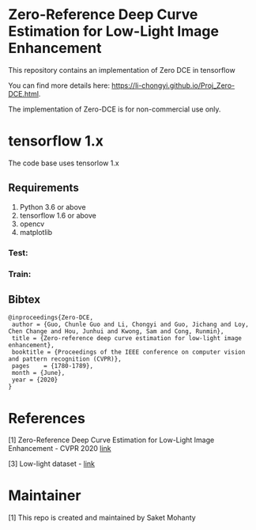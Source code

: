 # Zero-Reference Deep Curve Estimation for Low-Light Image Enhancement

This repository contains an implementation of Zero DCE in tensorflow

You can find more details here: https://li-chongyi.github.io/Proj_Zero-DCE.html.

The implementation of Zero-DCE is for non-commercial use only. 

# tensorflow 1.x
The code base uses tensorlow 1.x

## Requirements
1. Python 3.6 or above
2. tensorflow 1.6 or above
3. opencv
4. matplotlib


### Test: 


### Train: 


## Bibtex

```
@inproceedings{Zero-DCE,
 author = {Guo, Chunle Guo and Li, Chongyi and Guo, Jichang and Loy, Chen Change and Hou, Junhui and Kwong, Sam and Cong, Runmin},
 title = {Zero-reference deep curve estimation for low-light image enhancement},
 booktitle = {Proceedings of the IEEE conference on computer vision and pattern recognition (CVPR)},
 pages    = {1780-1789},
 month = {June},
 year = {2020}
}
```
# References
[1] Zero-Reference Deep Curve Estimation for Low-Light Image Enhancement - CVPR 2020 [link](https://openaccess.thecvf.com/content_CVPR_2020/papers/Guo_Zero-Reference_Deep_Curve_Estimation_for_Low-Light_Image_Enhancement_CVPR_2020_paper.pdf)

[3] Low-light dataset - [link](https://drive.google.com/file/d/1HiLtYiyT9R7dR9DRTLRlUUrAicC4zzWN/view)

# Maintainer
[1] This repo is created and maintained by Saket Mohanty

